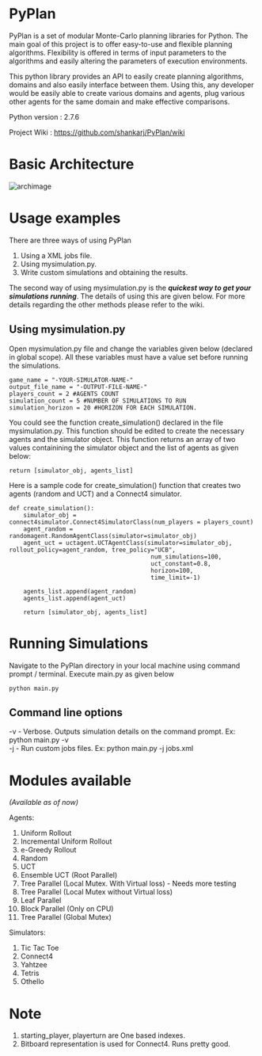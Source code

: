 PyPlan
======

PyPlan is a set of modular Monte-Carlo planning libraries for Python. The main goal of this project is to offer easy-to-use and flexible planning algorithms. Flexibility is offered in terms of input parameters to the algorithms and easily altering the parameters of execution environments.

This python library provides an API to easily create planning algorithms, domains and also easily interface between them. Using this, any developer would be easily able to create various domains and agents, plug various other agents for the same domain and make effective comparisons.  

Python version : 2.7.6

Project Wiki : https://github.com/shankarj/PyPlan/wiki

Basic Architecture
==================

![archimage](https://raw.githubusercontent.com/shankarj/PyPlan/master/resources/pyplan.png "Architecture of PyPlan")

Usage examples
==============

There are three ways of using PyPlan  
1. Using a XML jobs file.  
2. Using mysimulation.py.  
3. Write custom simulations and obtaining the results.  

The second way of using mysimulation.py is the ***quickest way to get your simulations running***. The details of using this are given below. For more details regarding the other methods please refer to the wiki.

Using mysimulation.py
---------------------

Open mysimulation.py file and change the variables given below (declared in global scope). All these variables must have a value set before running the simulations.

```
game_name = "-YOUR-SIMULATOR-NAME-"
output_file_name = "-OUTPUT-FILE-NAME-"
players_count = 2 #AGENTS COUNT
simulation_count = 5 #NUMBER OF SIMULATIONS TO RUN
simulation_horizon = 20 #HORIZON FOR EACH SIMULATION.
```

You could see the function create_simulation() declared in the file mysimulation.py. This function should be edited to create the necessary agents and the simulator object. This function returns an array of two values containining the simulator object and the list of agents as given below:

```
return [simulator_obj, agents_list]
```

Here is a sample code for create_simulation() function that creates two agents (random and UCT) and a Connect4 simulator.

```
def create_simulation():
    simulator_obj = connect4simulator.Connect4SimulatorClass(num_players = players_count)
    agent_random = randomagent.RandomAgentClass(simulator=simulator_obj)
    agent_uct = uctagent.UCTAgentClass(simulator=simulator_obj, rollout_policy=agent_random, tree_policy="UCB",
                                        num_simulations=100,
                                        uct_constant=0.8,
                                        horizon=100,
                                        time_limit=-1)

    agents_list.append(agent_random)
    agents_list.append(agent_uct)

    return [simulator_obj, agents_list]
```

Running Simulations
===================

Navigate to the PyPlan directory in your local machine using command prompt / terminal. Execute main.py as given below

```
python main.py
```

Command line options
--------------------

-v - Verbose. Outputs simulation details on the command prompt. Ex: python main.py -v  
-j - Run custom jobs files. Ex: python main.py -j jobs.xml  

Modules available
=================
<i>(Available as of now)</i>  

Agents:  
1. Uniform Rollout  
2. Incremental Uniform Rollout  
3. e-Greedy Rollout  
4. Random  
5. UCT  
6. Ensemble UCT (Root Parallel)  
7. Tree Parallel (Local Mutex. With Virtual loss) - Needs more testing  
8. Tree Parallel (Local Mutex without Virtual loss)  
9. Leaf Parallel  
10. Block Parallel (Only on CPU)  
11. Tree Parallel (Global Mutex)  

Simulators:  
1. Tic Tac Toe  
2. Connect4  
3. Yahtzee  
4. Tetris  
5. Othello  

Note
====
1. starting_player, playerturn are One based indexes.
2. Bitboard representation is used for Connect4. Runs pretty good.
